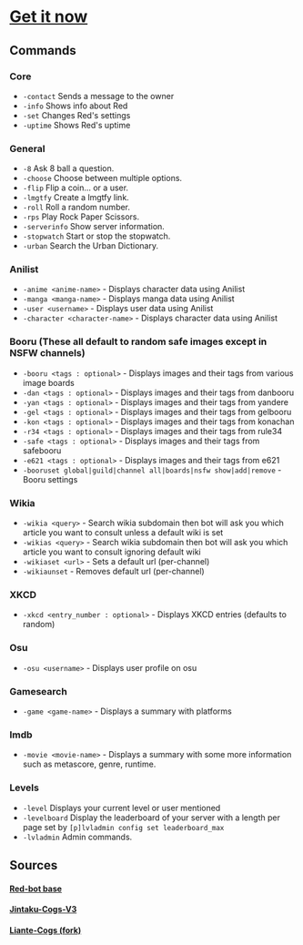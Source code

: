 # [Get it now](https://discordapp.com/oauth2/authorize?client_id=303719649818705921&scope=bot)

## Commands

### Core

* `-contact` Sends a message to the owner
* `-info` Shows info about Red
* `-set` Changes Red's settings
* `-uptime` Shows Red's uptime

### General

* `-8` Ask 8 ball a question.
* `-choose` Choose between multiple options.
* `-flip` Flip a coin... or a user.
* `-lmgtfy` Create a lmgtfy link.
* `-roll` Roll a random number.
* `-rps` Play Rock Paper Scissors.
* `-serverinfo` Show server information.
* `-stopwatch` Start or stop the stopwatch.
* `-urban` Search the Urban Dictionary.

### Anilist

* `-anime <anime-name>` - Displays character data using Anilist
* `-manga <manga-name>` - Displays manga data using Anilist
* `-user <username>` - Displays user data using Anilist
* `-character <character-name>` - Displays character data using Anilist

### Booru (These all default to random safe images except in NSFW channels)

* `-booru <tags : optional>` - Displays images and their tags from various image boards
* `-dan <tags : optional>` - Displays images and their tags from danbooru
* `-yan <tags : optional>` - Displays images and their tags from yandere
* `-gel <tags : optional>` - Displays images and their tags from gelbooru
* `-kon <tags : optional>` - Displays images and their tags from konachan
* `-r34 <tags : optional>` - Displays images and their tags from rule34
* `-safe <tags : optional>` - Displays images and their tags from safebooru
* `-e621 <tags : optional>` - Displays images and their tags from e621
* `-booruset global|guild|channel all|boards|nsfw show|add|remove` - Booru settings

### Wikia

* `-wikia <query>` - Search wikia subdomain then bot will ask you which article you want to consult unless a default wiki is set
* `-wikias <query>` - Search wikia subdomain then bot will ask you which article you want to consult ignoring default wiki
* `-wikiaset <url>` - Sets a default url (per-channel)
* `-wikiaunset` - Removes default url (per-channel)

### XKCD

* `-xkcd <entry_number : optional>` - Displays XKCD entries (defaults to random)

### Osu

* `-osu <username>` - Displays user profile on osu

### Gamesearch

* `-game <game-name>` - Displays a summary with platforms

### Imdb

* `-movie <movie-name>` - Displays a summary with some more information such as metascore, genre, runtime.

### Levels

* `-level` Displays your current level or user mentioned
* `-levelboard` Display the leaderboard of your server with a length per page set by `[p]lvladmin config set leaderboard_max`
* `-lvladmin` Admin commands.

## Sources

#### [Red-bot base](https://github.com/Cog-Creators/Red-DiscordBot/)

#### [Jintaku-Cogs-V3](https://github.com/Jintaku/Jintaku-Cogs-V3/)

#### [Liante-Cogs (fork)](https://github.com/Jintaku/Liante-Cogs)
